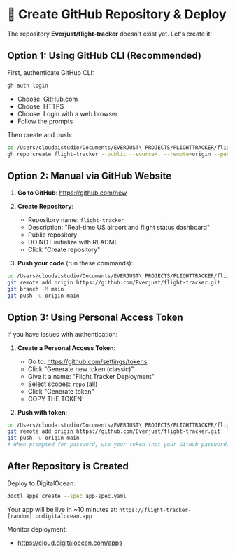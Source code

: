 # 🚀 Create GitHub Repository & Deploy

The repository **Everjust/flight-tracker** doesn't exist yet. Let's create it!

## Option 1: Using GitHub CLI (Recommended)

First, authenticate GitHub CLI:
```bash
gh auth login
```
- Choose: GitHub.com
- Choose: HTTPS
- Choose: Login with a web browser
- Follow the prompts

Then create and push:
```bash
cd /Users/cloudaistudio/Documents/EVERJUST\ PROJECTS/FLIGHTTRACKER/flight-tracker
gh repo create flight-tracker --public --source=. --remote=origin --push
```

## Option 2: Manual via GitHub Website

1. **Go to GitHub**: https://github.com/new
2. **Create Repository**:
   - Repository name: `flight-tracker`
   - Description: "Real-time US airport and flight status dashboard"
   - Public repository
   - DO NOT initialize with README
   - Click "Create repository"

3. **Push your code** (run these commands):
```bash
cd /Users/cloudaistudio/Documents/EVERJUST\ PROJECTS/FLIGHTTRACKER/flight-tracker
git remote add origin https://github.com/Everjust/flight-tracker.git
git branch -M main
git push -u origin main
```

## Option 3: Using Personal Access Token

If you have issues with authentication:

1. **Create a Personal Access Token**:
   - Go to: https://github.com/settings/tokens
   - Click "Generate new token (classic)"
   - Give it a name: "Flight Tracker Deployment"
   - Select scopes: `repo` (all)
   - Click "Generate token"
   - COPY THE TOKEN!

2. **Push with token**:
```bash
cd /Users/cloudaistudio/Documents/EVERJUST\ PROJECTS/FLIGHTTRACKER/flight-tracker
git remote add origin https://github.com/Everjust/flight-tracker.git
git push -u origin main
# When prompted for password, use your token (not your GitHub password)
```

## After Repository is Created

Deploy to DigitalOcean:
```bash
doctl apps create --spec app-spec.yaml
```

Your app will be live in ~10 minutes at:
`https://flight-tracker-[random].ondigitalocean.app`

Monitor deployment:
- https://cloud.digitalocean.com/apps

